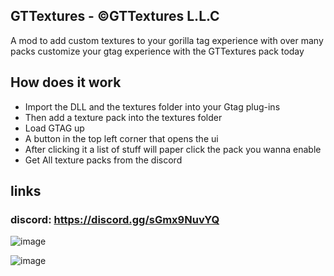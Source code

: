 ## GTTextures - ©GTTextures L.L.C
A mod to add custom textures to your gorilla tag experience with over many packs customize your gtag experience with the GTTextures pack today

## How does it work
* Import the DLL and the textures folder into your Gtag plug-ins 
* Then add a texture pack into the textures folder 
* Load GTAG up 
* A button in the top left corner that opens the ui 
* After clicking it a list of stuff will paper click the pack you wanna enable
* Get All texture packs from the discord 


## links

### discord: https://discord.gg/sGmx9NuvYQ

![image](https://github.com/user-attachments/assets/ffc5d9f2-ab57-4590-b04d-5bcfd28e8ede)


![image](https://github.com/user-attachments/assets/9d4fa4bb-dd23-4717-99d3-a1ae6daccfec)

